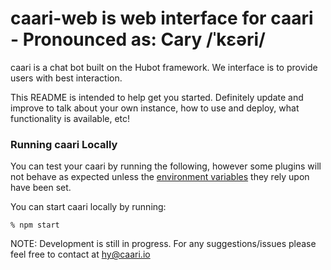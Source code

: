 # caari-web is web interface for caari - Pronounced as: Cary /ˈkɛəri/ 

caari is a chat bot built on the Hubot framework. We interface is to provide
users with best interaction.

This README is intended to help get you started. Definitely update and improve
to talk about your own instance, how to use and deploy, what functionality is
available, etc!

### Running caari Locally

You can test your caari by running the following, however some plugins will not
behave as expected unless the [environment variables](#configuration) they rely
upon have been set.

You can start caari locally by running:

    % npm start

NOTE: Development is still in progress. For any suggestions/issues please
feel free to contact at hy@caari.io